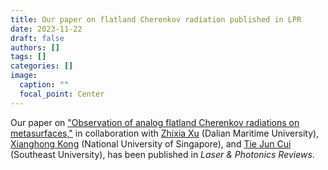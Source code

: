 ```yaml
---
title: Our paper on flatland Cherenkov radiation published in LPR
date: 2023-11-22
draft: false
authors: []
tags: []
categories: []
image:
  caption: ""
  focal_point: Center
---
```

Our paper on ["Observation of analog flatland Cherenkov radiations on metasurfaces,"](/publication/ij-171-LPR-2023)
in collaboration with [Zhixia Xu](https://scholar.google.com/citations?user=1fz05KgAAAAJ&hl=en) (Dalian Maritime University),
[Xianghong Kong](https://www.linkedin.com/in/xianghong-kong-7b650a80/?originalSubdomain=sg) (National University of Singapore),
and [Tie Jun Cui ](https://scholar.google.com/citations?user=-h-1eJsAAAAJ&hl=en) (Southeast University),
has been published in *Laser & Photonics Reviews*.